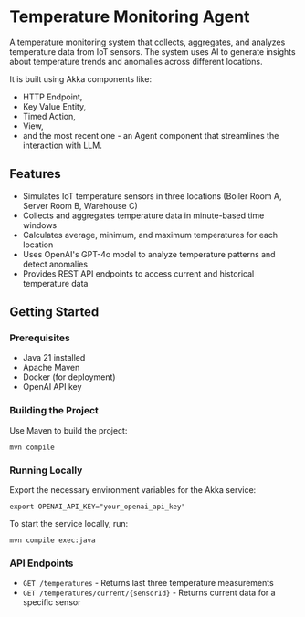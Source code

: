 # Temperature Monitoring Agent

A temperature monitoring system that collects, aggregates, and analyzes temperature data from IoT sensors. The 
system uses AI to generate insights about temperature trends and anomalies across different locations.

It is built using Akka components like:
 - HTTP Endpoint,
 - Key Value Entity,
 - Timed Action,
 - View,
 - and the most recent one - an Agent component that streamlines the interaction with LLM.

## Features

- Simulates IoT temperature sensors in three locations (Boiler Room A, Server Room B, Warehouse C)
- Collects and aggregates temperature data in minute-based time windows
- Calculates average, minimum, and maximum temperatures for each location
- Uses OpenAI's GPT-4o model to analyze temperature patterns and detect anomalies
- Provides REST API endpoints to access current and historical temperature data


## Getting Started

### Prerequisites

- Java 21 installed
- Apache Maven
- Docker (for deployment)
- OpenAI API key

### Building the Project

Use Maven to build the project:

```shell
mvn compile
```

### Running Locally

Export the necessary environment variables for the Akka service:

```shell
export OPENAI_API_KEY="your_openai_api_key"
```

To start the service locally, run:

```shell
mvn compile exec:java
```

### API Endpoints

- `GET /temperatures` - Returns last three temperature measurements
- `GET /temperatures/current/{sensorId}` - Returns current data for a specific sensor
